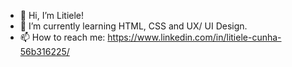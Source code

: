 - 👋 Hi, I’m Litiele!
- 🌱 I’m currently learning HTML, CSS and UX/ UI Design.
- 📫 How to reach me: https://www.linkedin.com/in/litiele-cunha-56b316225/

<!---
Liwstic/Liwstic is a ✨ special ✨ repository because its `README.md` (this file) appears on your GitHub profile.
You can click the Preview link to take a look at your changes.
--->
